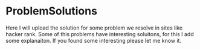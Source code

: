 # ProblemSolutions
Here I will upload the solution for some problem we resolve in sites like hacker rank. Some of this problems have interesting soluitons, for this I add some explanaiton. If you found some interesting please let me know it.